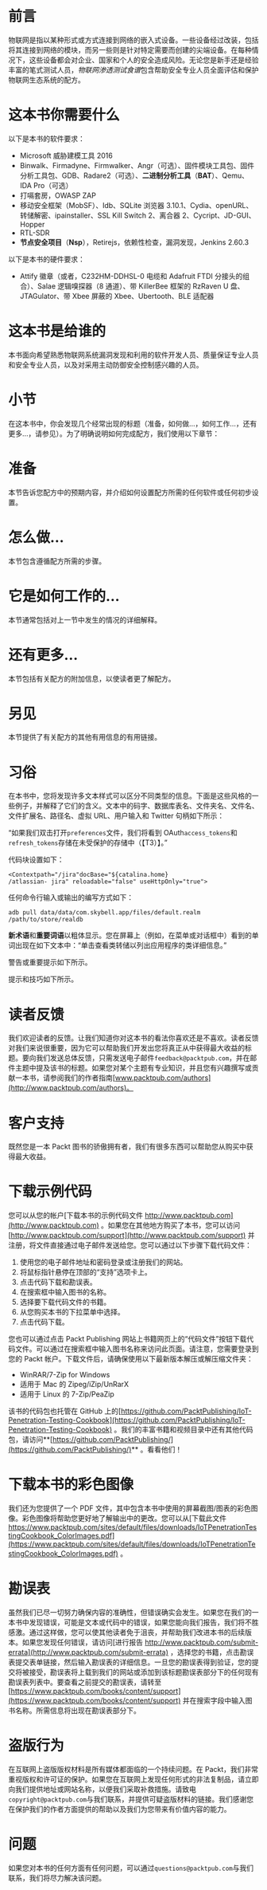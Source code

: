 # 前言

物联网是指以某种形式或方式连接到网络的嵌入式设备。一些设备经过改装，包括将其连接到网络的模块，而另一些则是针对特定需要而创建的尖端设备。在每种情况下，这些设备都会对企业、国家和个人的安全造成风险。无论您是新手还是经验丰富的笔式测试人员，*物联网渗透测试食谱*包含帮助安全专业人员全面评估和保护物联网生态系统的配方。

# 这本书你需要什么

以下是本书的软件要求：

*   Microsoft 威胁建模工具 2016
*   Binwalk、Firmadyne、Firmwalker、Angr（可选）、固件模块工具包、固件分析工具包、GDB、Radare2（可选）、**二进制分析工具**（**BAT**）、Qemu、IDA Pro（可选）
*   打嗝套房，OWASP ZAP
*   移动安全框架（MobSF）、Idb、SQLite 浏览器 3.10.1、Cydia、openURL、转储解密、ipainstaller、SSL Kill Switch 2、离合器 2、Cycript、JD-GUI、Hopper
*   RTL-SDR
*   **节点安全项目**（**Nsp**），Retirejs，依赖性检查，漏洞发现，Jenkins 2.60.3

以下是本书的硬件要求：

*   Attify 徽章（或者，C232HM-DDHSL-0 电缆和 Adafruit FTDI 分接头的组合）、Salae 逻辑嗅探器（8 通道）、带 KillerBee 框架的 RzRaven U 盘、JTAGulator、带 Xbee 屏蔽的 Xbee、Ubertooth、BLE 适配器

# 这本书是给谁的

本书面向希望熟悉物联网系统漏洞发现和利用的软件开发人员、质量保证专业人员和安全专业人员，以及对采用主动防御安全控制感兴趣的人员。

# 小节

在这本书中，你会发现几个经常出现的标题（准备，如何做…，如何工作…，还有更多…，请参见）。为了明确说明如何完成配方，我们使用以下章节：

# 准备

本节告诉您配方中的预期内容，并介绍如何设置配方所需的任何软件或任何初步设置。

# 怎么做…

本节包含遵循配方所需的步骤。

# 它是如何工作的…

本节通常包括对上一节中发生的情况的详细解释。

# 还有更多…

本节包括有关配方的附加信息，以使读者更了解配方。

# 另见

本节提供了有关配方的其他有用信息的有用链接。

# 习俗

在本书中，您将发现许多文本样式可以区分不同类型的信息。下面是这些风格的一些例子，并解释了它们的含义。文本中的码字、数据库表名、文件夹名、文件名、文件扩展名、路径名、虚拟 URL、用户输入和 Twitter 句柄如下所示：

“如果我们双击打开`preferences`文件，我们将看到 OAuth`access_tokens`和`refresh_tokens`存储在未受保护的存储中（【T3）】。”

代码块设置如下：

```
<Contextpath="/jira"docBase="${catalina.home}
/atlassian- jira" reloadable="false" useHttpOnly="true">
```

任何命令行输入或输出的编写方式如下：

```
adb pull data/data/com.skybell.app/files/default.realm /path/to/store/realdb
```

**新术语**和**重要词语**以粗体显示。您在屏幕上（例如，在菜单或对话框中）看到的单词出现在如下文本中：“单击查看类转储以列出应用程序的类详细信息。”

警告或重要提示如下所示。

提示和技巧如下所示。

# 读者反馈

我们欢迎读者的反馈。让我们知道你对这本书的看法你喜欢还是不喜欢。读者反馈对我们来说很重要，因为它可以帮助我们开发出您将真正从中获得最大收益的标题。要向我们发送总体反馈，只需发送电子邮件`feedback@packtpub.com`，并在邮件主题中提及该书的标题。如果您对某个主题有专业知识，并且您有兴趣撰写或贡献一本书，请参阅我们的作者指南[www.packtpub.com/authors](http://www.packtpub.com/authors)。

# 客户支持

既然您是一本 Packt 图书的骄傲拥有者，我们有很多东西可以帮助您从购买中获得最大收益。

# 下载示例代码

您可以从您的帐户[下载本书的示例代码文件 http://www.packtpub.com](http://www.packtpub.com) 。如果您在其他地方购买了本书，您可以访问[http://www.packtpub.com/support](http://www.packtpub.com/support) 并注册，将文件直接通过电子邮件发送给您。您可以通过以下步骤下载代码文件：

1.  使用您的电子邮件地址和密码登录或注册我们的网站。
2.  将鼠标指针悬停在顶部的“支持”选项卡上。
3.  点击代码下载和勘误表。
4.  在搜索框中输入图书的名称。
5.  选择要下载代码文件的书籍。
6.  从您购买本书的下拉菜单中选择。
7.  点击代码下载。

您也可以通过点击 Packt Publishing 网站上书籍网页上的“代码文件”按钮下载代码文件。可以通过在搜索框中输入图书名称来访问此页面。请注意，您需要登录到您的 Packt 帐户。下载文件后，请确保使用以下最新版本解压或解压缩文件夹：

*   WinRAR/7-Zip for Windows
*   适用于 Mac 的 Zipeg/iZip/UnRarX
*   适用于 Linux 的 7-Zip/PeaZip

该书的代码包也托管在 GitHub 上的[https://github.com/PacktPublishing/IoT-Penetration-Testing-Cookbook](https://github.com/PacktPublishing/IoT-Penetration-Testing-Cookbook) 。我们的丰富书籍和视频目录中还有其他代码包，请访问**[https://github.com/PacktPublishing/](https://github.com/PacktPublishing/)** 。看看他们！

# 下载本书的彩色图像

我们还为您提供了一个 PDF 文件，其中包含本书中使用的屏幕截图/图表的彩色图像。彩色图像将帮助您更好地了解输出中的更改。您可以从[下载此文件 https://www.packtpub.com/sites/default/files/downloads/IoTPenetrationTestingCookbook_ColorImages.pdf](https://www.packtpub.com/sites/default/files/downloads/IoTPenetrationTestingCookbook_ColorImages.pdf) 。

# 勘误表

虽然我们已尽一切努力确保内容的准确性，但错误确实会发生。如果您在我们的一本书中发现错误，可能是文本或代码中的错误，如果您能向我们报告，我们将不胜感激。通过这样做，您可以使其他读者免于沮丧，并帮助我们改进本书的后续版本。如果您发现任何错误，请访问[进行报告 http://www.packtpub.com/submit-errata](http://www.packtpub.com/submit-errata) ，选择您的书籍，点击勘误表提交表单链接，然后输入勘误表的详细信息。一旦您的勘误表得到验证，您的提交将被接受，勘误表将上载到我们的网站或添加到该标题勘误表部分下的任何现有勘误表列表中。要查看之前提交的勘误表，请转至[https://www.packtpub.com/books/content/support](https://www.packtpub.com/books/content/support) 并在搜索字段中输入图书名称。所需信息将出现在勘误表部分下。

# 盗版行为

在互联网上盗版版权材料是所有媒体都面临的一个持续问题。在 Packt，我们非常重视版权和许可证的保护。如果您在互联网上发现任何形式的非法复制品，请立即向我们提供地址或网站名称，以便我们采取补救措施。请致电`copyright@packtpub.com`与我们联系，并提供可疑盗版材料的链接。我们感谢您在保护我们的作者方面提供的帮助以及我们为您带来有价值内容的能力。

# 问题

如果您对本书的任何方面有任何问题，可以通过`questions@packtpub.com`与我们联系，我们将尽力解决该问题。